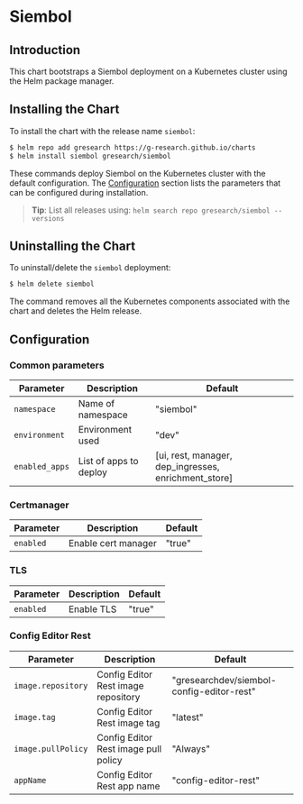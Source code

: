 # Siembol 

## Introduction 
This chart bootstraps a Siembol deployment on a Kubernetes cluster using the Helm package manager.

## Installing the Chart

To install the chart with the release name `siembol`: 

```bash
$ helm repo add gresearch https://g-research.github.io/charts
$ helm install siembol gresearch/siembol
```
These commands deploy Siembol on the Kubernetes cluster with the default configuration. The [Configuration](#configuration) section lists the parameters that can be configured during installation.

> **Tip**: List all releases using: `helm search repo gresearch/siembol --versions`

## Uninstalling the Chart

To uninstall/delete the `siembol` deployment:

```bash
$ helm delete siembol
```
The command removes all the Kubernetes components associated with the chart and deletes the Helm release.

## Configuration

### Common parameters

| Parameter                  | Description              | Default             |
| ---------------------------| -------------------------| ------------------- |
| `namespace`                | Name of namespace        | "siembol"           |
| `environment`              | Environment used         | "dev"               |
| `enabled_apps`             | List of apps to deploy  | [ui, rest, manager, dep_ingresses, enrichment_store] |

### Certmanager
| Parameter | Description         | Default  |
| ----------| --------------------| -------- |
| `enabled` | Enable cert manager | "true"   |

### TLS
| Parameter | Description | Default |
| ----------| ------------| --------|
| `enabled` | Enable TLS  | "true"  |

### Config Editor Rest
| Parameter                  | Description              | Default             |
| ---------------------------| -------------------------| ------------------- |
| `image.repository` | Config Editor Rest image repository | "gresearchdev/siembol-config-editor-rest" |
| `image.tag` | Config Editor Rest image tag | "latest" |
| `image.pullPolicy` | Config Editor Rest image pull policy | "Always" |
| `appName` | Config Editor Rest app name | "config-editor-rest" |
